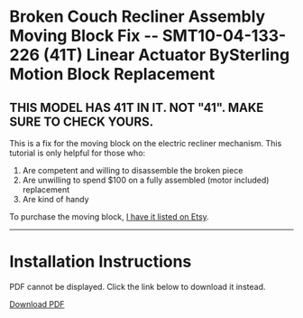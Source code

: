 # Broken Couch Recliner Assembly Moving Block Fix -- SMT10-04-133-226 (41T) Linear Actuator BySterling Motion Block Replacement

## THIS MODEL HAS 41T IN IT. NOT "41". MAKE SURE TO CHECK YOURS.

This is a fix for the moving block on the electric recliner mechanism. This tutorial is only helpful for those who:

1. Are competent and willing to disassemble the broken piece
2. Are unwilling to spend $100 on a fully assembled (motor included) replacement
3. Are kind of handy

To purchase the moving block, [I have it listed on Etsy](https://www.etsy.com/listing/4310178167/read-description-smt10-04-133-22641t).

---

# Installation Instructions

<object width="500" height="700" type="application/pdf" data="https://thomasjbarlow.com/pdf/SMT10-04-133-226(41T).pdf">
    <p>PDF cannot be displayed. Click the link below to download it instead.</p>
    <p><a href="https://thomasjbarlow.com/pdf/SMT10-04-133-226(41T).pdf">Download PDF</a></p>
</object>
